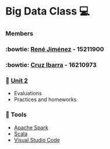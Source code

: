 # Big Data Class :computer:

### Members
### :bowtie: **[René Jiménez](https://github.com/diazdesandi)** - 15211900
### :bowtie: **[Cruz Ibarra](https://github.com/cmir22)** - 16210973

### :closed_book: [Unit 2](https://github.com/diazdesandi/BigData/tree/development/Unit%202)
  * Evaluations
  * Practices and homeworks

### :wrench: Tools 
*  [Apache Spark](https://spark.apache.org/)
*  [Scala](https://www.scala-lang.org/)
*  [Visual Studio Code](https://code.visualstudio.com/)
